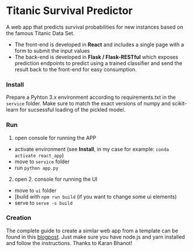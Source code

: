 # Titanic Survival Predictor
A web app that predicts survival probabilities for new instances based on the famous Titanic Data Set.

- The front-end is developed in **React** and includes a single page with a form to submit the input values
- The back-end is developed in **Flask / Flask-RESTful** which exposes prediction endpoints to predict using a trained classifier and send the result back to the front-end for easy consumption.

### Install
Prepare a Pyhton 3.x environment according to requirements.txt in the `service` folder. Make sure to match the exact versions of numpy and scikit-learn for sucsessful loading of the pickled model.

### Run
1) open console for running the APP
- activate environment (see **Install**, in my case for example: `conda activate react_app`)
- move to `service` folder
- run `python app.py`

2) open 2. console for running the UI
- move to `ui` folder
- [build with `npm run build` (if you want to change some ui elements)
- serve to `serve -s build`

### Creation
The complete guide to create a similar web app from a template can be found in this [blogpost](https://towardsdatascience.com/create-a-complete-machine-learning-web-application-using-react-and-flask-859340bddb33).
Just make sure you have node.js and yarn installed and follow the instructions. Thanks to Karan Bhanot!
